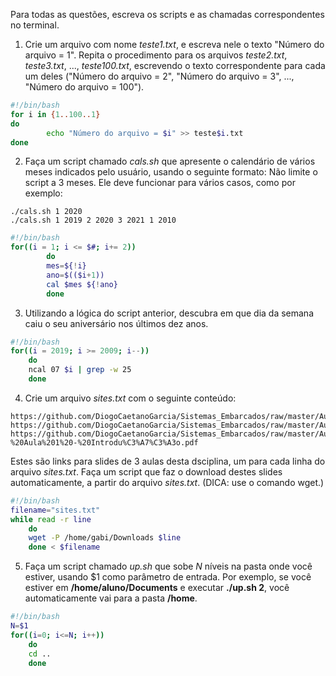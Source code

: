 Para todas as questões, escreva os scripts e as chamadas correspondentes no terminal.

1. Crie um arquivo com nome _teste1.txt_, e escreva nele o texto "Número do arquivo = 1". Repita o procedimento para os arquivos _teste2.txt_, _teste3.txt_, ..., _teste100.txt_, escrevendo o texto correspondente para cada um deles ("Número do arquivo = 2", "Número do arquivo = 3", ..., "Número do arquivo = 100").
```bash
#!/bin/bash
for i in {1..100..1}
do
        echo "Número do arquivo = $i" >> teste$i.txt
done
```

2. Faça um script chamado _cals.sh_ que apresente o calendário de vários meses indicados pelo usuário, usando o seguinte formato:
Não limite o script a 3 meses. Ele deve funcionar para vários casos, como por exemplo:

```script
./cals.sh 1 2020
./cals.sh 1 2019 2 2020 3 2021 1 2010
```
```bash
#!/bin/bash
for((i = 1; i <= $#; i+= 2))
        do
        mes=${!i}
        ano=$(($i+1))
        cal $mes ${!ano}
        done
```

3. Utilizando a lógica do script anterior, descubra em que dia da semana caiu o seu aniversário nos últimos dez anos.
```bash
#!/bin/bash
for((i = 2019; i >= 2009; i--))
	do
	ncal 07 $i | grep -w 25 
	done
```

4. Crie um arquivo _sites.txt_ com o seguinte conteúdo:

```
https://github.com/DiogoCaetanoGarcia/Sistemas_Embarcados/raw/master/Aulas/01_Linux%20b%C3%A1sico.pdf
https://github.com/DiogoCaetanoGarcia/Sistemas_Embarcados/raw/master/Aulas/01_Linux%20b%C3%A1sico_Shell_Script.pdf
https://github.com/DiogoCaetanoGarcia/Sistemas_Embarcados/raw/master/Aulas/01_Sistemas%20Embarcados%20-%20Aula%201%20-%20Introdu%C3%A7%C3%A3o.pdf
```

Estes são links para slides de 3 aulas desta dsciplina, um para cada linha do arquivo _sites.txt_. Faça um script que faz o download destes slides automaticamente, a partir do arquivo _sites.txt_. (DICA: use o comando wget.)
```bash
#!/bin/bash
filename="sites.txt"
while read -r line
	do 
	wget -P /home/gabi/Downloads $line
	done < $filename 
```

5. Faça um script chamado _up.sh_ que sobe _N_ níveis na pasta onde você estiver, usando $1 como parâmetro de entrada. Por exemplo, se você estiver em **/home/aluno/Documents** e executar **./up.sh 2**, você automaticamente vai para a pasta **/home**.
```bash
#!/bin/bash
N=$1
for((i=0; i<=N; i++))
	do
	cd .. 
	done
```

